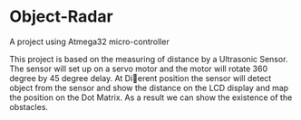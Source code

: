 # Object-Radar
A project using Atmega32 micro-controller

This project is based on the measuring of distance by a Ultrasonic Sensor.
The sensor will set up on a servo motor and the motor will rotate 360 degree
by 45 degree delay. At Dierent position the sensor will detect object from the
sensor and show the distance on the LCD display and map the position on
the Dot Matrix. As a result we can show the existence of the obstacles.
